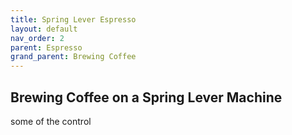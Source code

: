 ```yaml
---
title: Spring Lever Espresso
layout: default
nav_order: 2
parent: Espresso
grand_parent: Brewing Coffee
---
```


## Brewing Coffee on a Spring Lever Machine
some of the control
